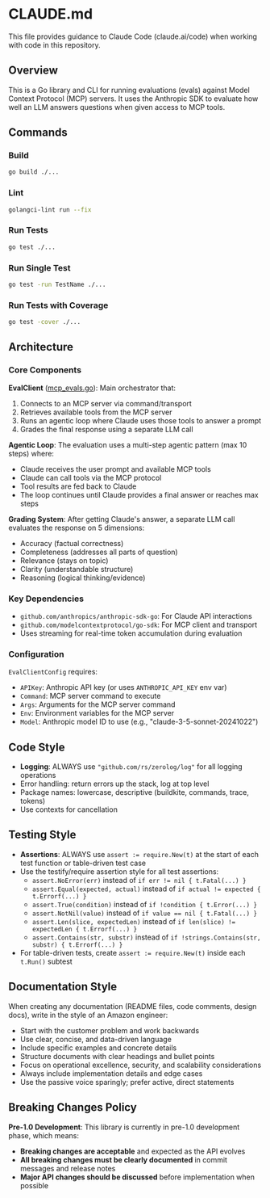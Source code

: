 # CLAUDE.md

This file provides guidance to Claude Code (claude.ai/code) when working with code in this repository.

## Overview

This is a Go library and CLI for running evaluations (evals) against Model Context Protocol (MCP) servers. It uses the Anthropic SDK to evaluate how well an LLM answers questions when given access to MCP tools.

## Commands

### Build
```bash
go build ./...
```

### Lint
```bash
golangci-lint run --fix
```

### Run Tests
```bash
go test ./...
```

### Run Single Test
```bash
go test -run TestName ./...
```

### Run Tests with Coverage
```bash
go test -cover ./...
```

## Architecture

### Core Components

**EvalClient** ([mcp_evals.go](mcp_evals.go)): Main orchestrator that:
1. Connects to an MCP server via command/transport
2. Retrieves available tools from the MCP server
3. Runs an agentic loop where Claude uses those tools to answer a prompt
4. Grades the final response using a separate LLM call

**Agentic Loop**: The evaluation uses a multi-step agentic pattern (max 10 steps) where:
- Claude receives the user prompt and available MCP tools
- Claude can call tools via the MCP protocol
- Tool results are fed back to Claude
- The loop continues until Claude provides a final answer or reaches max steps

**Grading System**: After getting Claude's answer, a separate LLM call evaluates the response on 5 dimensions:
- Accuracy (factual correctness)
- Completeness (addresses all parts of question)
- Relevance (stays on topic)
- Clarity (understandable structure)
- Reasoning (logical thinking/evidence)

### Key Dependencies

- `github.com/anthropics/anthropic-sdk-go`: For Claude API interactions
- `github.com/modelcontextprotocol/go-sdk`: For MCP client and transport
- Uses streaming for real-time token accumulation during evaluation

### Configuration

`EvalClientConfig` requires:
- `APIKey`: Anthropic API key (or uses `ANTHROPIC_API_KEY` env var)
- `Command`: MCP server command to execute
- `Args`: Arguments for the MCP server command
- `Env`: Environment variables for the MCP server
- `Model`: Anthropic model ID to use (e.g., "claude-3-5-sonnet-20241022")

## Code Style
- **Logging**: ALWAYS use `"github.com/rs/zerolog/log"` for all logging operations
- Error handling: return errors up the stack, log at top level
- Package names: lowercase, descriptive (buildkite, commands, trace, tokens)
- Use contexts for cancellation

## Testing Style
- **Assertions**: ALWAYS use `assert := require.New(t)` at the start of each test function or table-driven test case
- Use the testify/require assertion style for all test assertions:
  - `assert.NoError(err)` instead of `if err != nil { t.Fatal(...) }`
  - `assert.Equal(expected, actual)` instead of `if actual != expected { t.Errorf(...) }`
  - `assert.True(condition)` instead of `if !condition { t.Error(...) }`
  - `assert.NotNil(value)` instead of `if value == nil { t.Fatal(...) }`
  - `assert.Len(slice, expectedLen)` instead of `if len(slice) != expectedLen { t.Errorf(...) }`
  - `assert.Contains(str, substr)` instead of `if !strings.Contains(str, substr) { t.Errorf(...) }`
- For table-driven tests, create `assert := require.New(t)` inside each `t.Run()` subtest

## Documentation Style
When creating any documentation (README files, code comments, design docs), write in the style of an Amazon engineer:
- Start with the customer problem and work backwards
- Use clear, concise, and data-driven language
- Include specific examples and concrete details
- Structure documents with clear headings and bullet points
- Focus on operational excellence, security, and scalability considerations
- Always include implementation details and edge cases
- Use the passive voice sparingly; prefer active, direct statements

## Breaking Changes Policy

**Pre-1.0 Development**: This library is currently in pre-1.0 development phase, which means:

- **Breaking changes are acceptable** and expected as the API evolves
- **All breaking changes must be clearly documented** in commit messages and release notes
- **Major API changes should be discussed** before implementation when possible
